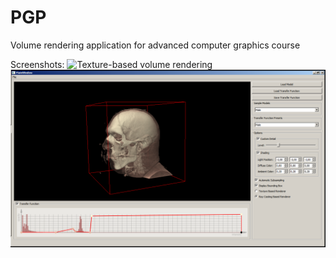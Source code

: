 PGP
===

Volume rendering application for advanced computer graphics course

Screenshots:
![Texture-based volume rendering](screenshots/screenshot_texture_based_redering.png)
![Ray Casting](screenshots/screenshot_raycasting.png)
